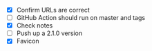 - [x] Confirm URLs are correct
- [ ] GitHub Action should run on master and tags
- [x] Check notes
- [ ] Push up a 2.1.0 version
- [x] Favicon
